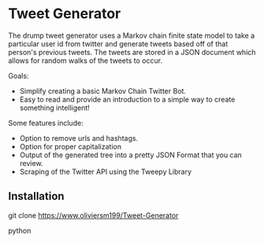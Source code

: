 # Tweet Generator
The drump tweet generator uses a Markov chain finite state model to take a
particular user id from twitter and generate tweets based off of that person's
previous tweets. The tweets are stored in a JSON document which allows for random
walks of the tweets to occur.

Goals:

- Simplify creating a basic Markov Chain Twitter Bot.
- Easy to read and provide an introduction to a simple way to create something intelligent!

Some features include:

- Option to remove urls and hashtags.
- Option for proper capitalization
- Output of the generated tree into a pretty JSON Format that you can review.
- Scraping of the Twitter API using the Tweepy Library



## Installation
git clone https://www.oliviersm199/Tweet-Generator

python
